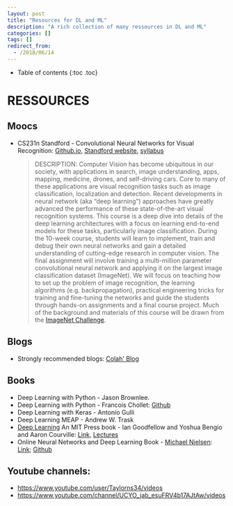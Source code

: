 ```yaml
---
layout: post
title: "Resources for DL and ML"
description: "A rich collection of many ressources in DL and ML"
categories: []
tags: []
redirect_from:
  - /2018/06/14
---
```


* Table of contents
{:toc .toc}

# RESSOURCES

## Moocs

* CS231n Standford - Convolutional Neural Networks for Visual Recognition: [Github.io](http://cs231n.github.io), [Standford website](http://vision.stanford.edu/teaching/cs231n/), [syllabus](http://cs231n.stanford.edu/syllabus.html)

  > DESCRIPTION: Computer Vision has become ubiquitous in our society, with applications in search, image understanding, apps, mapping, medicine, drones, and self-driving cars. Core to many of these applications are visual recognition tasks such as image classification, localization and detection. Recent developments in neural network (aka “deep learning”) approaches have greatly advanced the performance of these state-of-the-art visual recognition systems. This course is a deep dive into details of the deep learning architectures with a focus on learning end-to-end models for these tasks, particularly image classification. During the 10-week course, students will learn to implement, train and debug their own neural networks and gain a detailed understanding of cutting-edge research in computer vision. The final assignment will involve training a multi-million parameter convolutional neural network and applying it on the largest image classification dataset (ImageNet). We will focus on teaching how to set up the problem of image recognition, the learning algorithms (e.g. backpropagation), practical engineering tricks for training and fine-tuning the networks and guide the students through hands-on assignments and a final course project. Much of the background and materials of this course will be drawn from the [ImageNet Challenge](http://image-net.org/index).

## Blogs
+ Strongly recommended blogs: [Colah' Blog](http://colah.github.io/)

## Books

+ Deep Learning with Python - Jason Brownlee.
+ Deep Learning with Python - Francois Chollet: [Github](https://l.facebook.com/l.php?u=https%3A%2F%2Fgithub.com%2Ffchollet%2Fdeep-learning-with-python-notebooks&h=AT37mPmfCxlWoFPRmFlW5zN696nDcf2zW44cN7BzQQae_j_kAz3zlUN6Mg1bSPQ1DmMa0KJ0If8Kki3donNGvTRwQzThunYL_LGF6aHw059_46VBsHaq6qnoqcH9WNhFG86QdxZrQWE)
+ Deep Learning with Keras - Antonio Gulli
+ Deep Learning MEAP - Andrew W. Trask
+ [Deep Learning](http://www.deeplearningbook.org/front_matter.pdf) An MIT Press book - Ian Goodfellow and Yoshua Bengio and Aaron Courville: [Link](http://www.deeplearningbook.org/), [Lectures](http://www.deeplearningbook.org/lecture_slides.html)
+ Online Neural Networks and Deep Learning Book - [Michael Nielsen](http://michaelnielsen.org/): [Link](ttp://neuralnetworksanddeeplearning.com/); [Github](https://github.com/mnielsen/neural-networks-and-deep-learning)


## Youtube channels:
+ https://www.youtube.com/user/Taylorns34/videos
+ https://www.youtube.com/channel/UCYO_jab_esuFRV4b17AJtAw/videos